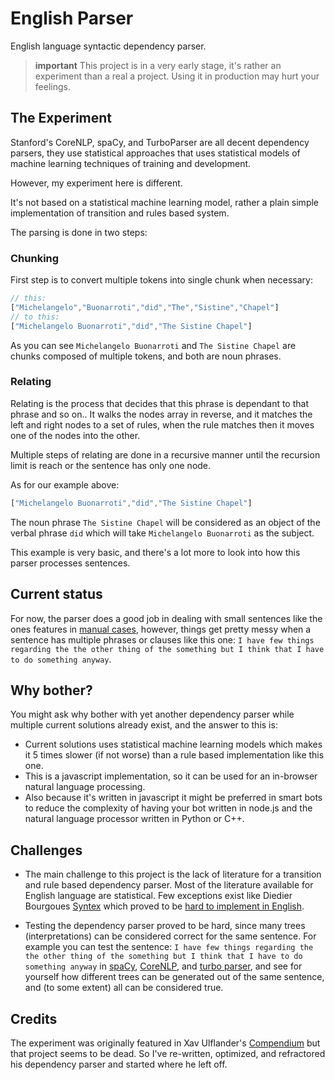 # English Parser
English language syntactic dependency parser.

> **important**
> This project is in a very early stage, it's rather an experiment than a real a project.
> Using it in production may hurt your feelings.


## The Experiment

Stanford's CoreNLP, spaCy, and TurboParser are all decent dependency parsers, they use statistical approaches that uses statistical models of machine learning techniques of training and development.

However, my experiment here is different.

It's not based on a statistical machine learning model, rather a plain simple implementation of transition and rules based system.

The parsing is done in two steps:

### Chunking
First step is to convert multiple tokens into single chunk when necessary:

```javascript
// this:
["Michelangelo","Buonarroti","did","The","Sistine","Chapel"]
// to this:
["Michelangelo Buonarroti","did","The Sistine Chapel"]
```
As you can see `Michelangelo Buonarroti` and `The Sistine Chapel` are chunks composed of multiple tokens, and both are noun phrases.

### Relating

Relating is the process that decides that this phrase is dependant to that phrase and so on.. It walks the nodes array in reverse, and it matches the left and right nodes to a set of rules, when the rule matches then it moves one of the nodes into the other.

Multiple steps of relating are done in a recursive manner until the recursion limit is reach or the sentence has only one node.

As for our example above:

```javascript
["Michelangelo Buonarroti","did","The Sistine Chapel"]
```

The noun phrase `The Sistine Chapel` will be considered as an object of the verbal phrase `did` which will take `Michelangelo Buonarroti` as the subject.

This example is very basic, and there's a lot more to look into how this parser processes sentences.

## Current status

For now, the parser does a good job in dealing with small sentences like the ones features in [manual cases](https://github.com/alexcorvi/en-parser/blob/master/test/manual_cases.js), however, things get pretty messy when a sentence has multiple phrases or clauses like this one: `I have few things regarding the the other thing of the something but I think that I have to do something anyway`.

## Why bother?

You might ask why bother with yet another dependency parser while multiple current solutions already exist, and the answer to this is:

- Current solutions uses statistical machine learning models which makes it 5 times slower (if not worse) than a rule based implementation like this one.
- This is a javascript implementation, so it can be used for an in-browser natural language processing.
- Also because it's written in javascript it might be preferred in smart bots to reduce the complexity of having your bot written in node.js and the natural language processor written in Python or C++.

## Challenges

* The main challenge to this project is the lack of literature for a transition and rule based dependency parser. Most of the literature available for English language are statistical. Few exceptions exist like Diedier Bourgoues [Syntex](http://slideplayer.fr/slide/1150457/) which proved to be [hard to implement in English](https://github.com/Ulflander/compendium-js#dependency-parsing).

* Testing the dependency parser proved to be hard, since many trees (interpretations) can be considered correct for the same sentence. For example you can test the sentence: `I have few things regarding the the other thing of the something but I think that I have to do something anyway` in [spaCy](https://demos.explosion.ai/displacy/), [CoreNLP](http://nlp.stanford.edu:8080/parser/index.jsp), and [turbo parser](http://demo.ark.cs.cmu.edu/parse), and see for yourself how different trees can be generated out of the same sentence, and (to some extent) all can be considered true.

## Credits
The experiment was originally featured in Xav Ulflander's [Compendium](https://github.com/Ulflander/compendium-js) but that project seems to be dead. So I've re-written, optimized, and refractored his dependency parser and started where he left off.